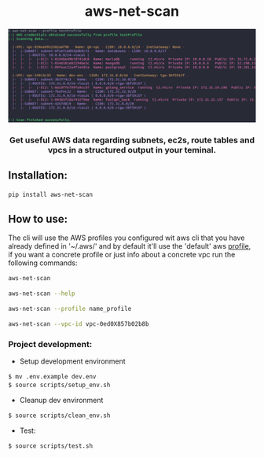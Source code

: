 <h1 align="center">
  aws-net-scan
</h1>

<p align="center">
  <img src="https://github.com/PauSabatesC/aws-net-scan/blob/main/example_cli.png" alt="SockNet logo"/>
</p>

<h3 align="center">
	Get useful AWS data regarding subnets, ec2s, route tables and vpcs in a structured output in your teminal.
</h3>
	

## Installation:
```sh
pip install aws-net-scan
```

## How to use:

The cli will use the AWS profiles you configured wit aws cli that you have already defined in '~/.aws/' and by default it'll use the 'default' aws [profile](https://docs.aws.amazon.com/cli/latest/userguide/cli-configure-profiles.html), if you want a concrete profile or just info about a concrete vpc run the following commands:
```sh
aws-net-scan
```
```sh
aws-net-scan --help
```
```sh
aws-net-scan --profile name_profile
```
```sh
aws-net-scan --vpc-id vpc-0ed0X857b02b8b
```


### Project development:

- Setup development environment

```sh
$ mv .env.example dev.env
$ source scripts/setup_env.sh
```
- Cleanup dev environment

```sh
$ source scripts/clean_env.sh
```

- Test:
```sh
$ source scripts/test.sh
```